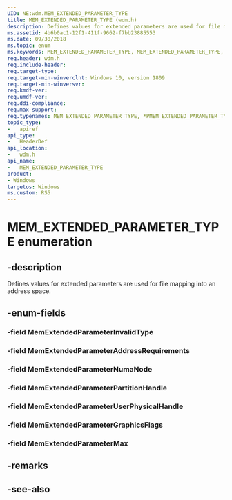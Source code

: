 ```yaml
---
UID: NE:wdm.MEM_EXTENDED_PARAMETER_TYPE
title: MEM_EXTENDED_PARAMETER_TYPE (wdm.h)
description: Defines values for extended parameters are used for file mapping into an address space.
ms.assetid: 4b6b0ac1-12f1-411f-9662-f7bb23885553
ms.date: 09/30/2018
ms.topic: enum
ms.keywords: MEM_EXTENDED_PARAMETER_TYPE, MEM_EXTENDED_PARAMETER_TYPE, *PMEM_EXTENDED_PARAMETER_TYPE, 
req.header: wdm.h
req.include-header:
req.target-type:
req.target-min-winverclnt: Windows 10, version 1809
req.target-min-winversvr:
req.kmdf-ver:
req.umdf-ver:
req.ddi-compliance:
req.max-support:
req.typenames: MEM_EXTENDED_PARAMETER_TYPE, *PMEM_EXTENDED_PARAMETER_TYPE
topic_type: 
-	apiref
api_type: 
-	HeaderDef
api_location: 
-	wdm.h
api_name: 
-	MEM_EXTENDED_PARAMETER_TYPE
product:
- Windows
targetos: Windows
ms.custom: RS5
---
```


# MEM_EXTENDED_PARAMETER_TYPE enumeration

## -description

Defines values for extended parameters are used for file mapping into an address space.

## -enum-fields

### -field MemExtendedParameterInvalidType 
### -field MemExtendedParameterAddressRequirements 
### -field MemExtendedParameterNumaNode 
### -field MemExtendedParameterPartitionHandle 
### -field MemExtendedParameterUserPhysicalHandle 
### -field MemExtendedParameterGraphicsFlags 
### -field MemExtendedParameterMax 

## -remarks

## -see-also

